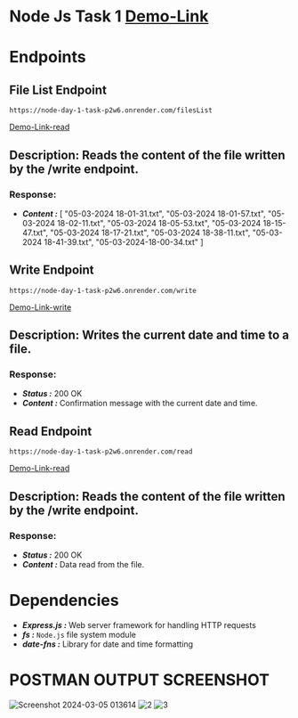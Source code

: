 # Node Js Task 1 [Demo-Link](https://node-day-1-task-p2w6.onrender.com/)

# Endpoints

## File List  Endpoint

`https://node-day-1-task-p2w6.onrender.com/filesList`

[Demo-Link-read](https://node-day-1-task-p2w6.onrender.com/filesList)

## Description: Reads the content of the file written by the /write endpoint.
### Response:
+ ***Content :*** 
[
    "05-03-2024 18-01-31.txt",
    "05-03-2024 18-01-57.txt",
    "05-03-2024 18-02-11.txt",
    "05-03-2024 18-05-53.txt",
    "05-03-2024 18-15-47.txt",
    "05-03-2024 18-17-21.txt",
    "05-03-2024 18-38-11.txt",
    "05-03-2024 18-41-39.txt",
    "05-03-2024-18-00-34.txt"
]

## Write Endpoint
`https://node-day-1-task-p2w6.onrender.com/write`

[Demo-Link-write](https://node-day-1-task-p2w6.onrender.com/write)

## Description: Writes the current date and time to a file.
### Response:
+ ***Status :*** 200 OK
+ ***Content :*** Confirmation message with the current date and time.

## Read Endpoint
`https://node-day-1-task-p2w6.onrender.com/read`

[Demo-Link-read](https://node-day-1-task-p2w6.onrender.com/read)

## Description: Reads the content of the file written by the /write endpoint.
### Response:
+ ***Status :*** 200 OK
+ ***Content :*** Data read from the file.


# Dependencies

+ ***Express.js :*** Web server framework for handling HTTP requests
+ ***fs :*** ```Node.js``` file system module
+ ***date-fns :*** Library for date and time formatting

# POSTMAN OUTPUT SCREENSHOT
![Screenshot 2024-03-05 013614](https://github.com/GandhiRam2202/Node-Day-1-Task/assets/152801640/2d2189c7-5ce9-43c8-99e3-07304fbe4aa7)
![2](https://github.com/GandhiRam2202/Node-Day-1-Task/assets/152801640/e3ae51b5-c876-4a74-a934-57654c1f2145)
![3](https://github.com/GandhiRam2202/Node-Day-1-Task/assets/152801640/84d0e5f0-e135-4fed-b12f-a6a1fffb6248)
